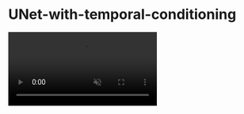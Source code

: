 # UNet-with-temporal-conditioning
<video autoplay loop muted playsinline>
  <source src="output_gif.gif" type="video/gif">
</video>
